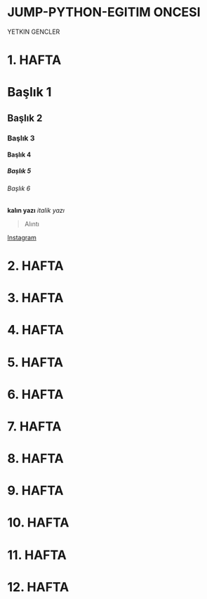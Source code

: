 # JUMP-PYTHON-EGITIM ONCESI
YETKIN GENCLER

# 1. HAFTA


# Başlık 1
## Başlık 2
### Başlık 3
#### Başlık 4
##### Başlık 5
###### Başlık 6

**kalın yazı**
_italik yazı_

>Alıntı

[Instagram](https://www.instagram.com)

# 2. HAFTA


# 3. HAFTA

# 4. HAFTA


# 5. HAFTA

# 6. HAFTA


# 7. HAFTA

# 8. HAFTA

# 9. HAFTA

# 10. HAFTA

# 11. HAFTA

# 12. HAFTA
